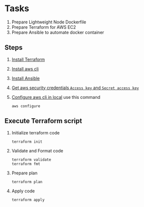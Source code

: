# Tasks

1. Prepare Lightweight Node Dockerfile 
2. Prepare Terraform for AWS EC2
3. Prepare Ansible to automate docker container

##  Steps

1. [Install Terraform](https://developer.hashicorp.com/terraform/tutorials/aws-get-started/install-cli)
2. [Install aws cli](https://docs.aws.amazon.com/cli/latest/userguide/getting-started-install.html)
3. [Install Ansible](https://docs.ansible.com/ansible/latest/installation_guide/intro_installation.html)
4. [Get aws security credentials `Access key` and `Secret access key`](https://docs.aws.amazon.com/IAM/latest/UserGuide/id_credentials_access-keys.html#Using_CreateAccessKey)

5. [Configure aws cli in local](https://docs.aws.amazon.com/cli/v1/userguide/cli-chap-configure.html) 
    use this command 
    ```
    aws configure
    ```

## Execute Terraform script

1. Initialize terraform code 
    ```
    terraform init
    ```

2. Validate and Format code 
    ```
    terraform validate 
    terraform fmt
    ```

3. Prepare plan 
    ```
    terraform plan
    ```

4. Apply code
    ```
    terraform apply 
    ```